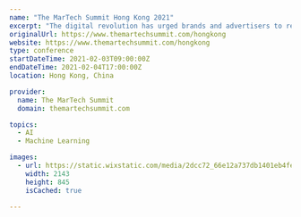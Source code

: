 ```yaml
---
name: "The MarTech Summit Hong Kong 2021"
excerpt: "The digital revolution has urged brands and advertisers to reshape the way they connect and engage with customers regionally and globally. At the same time, MarTech innovation through the likes of Data Analytics, AI, Machine Learning, Automation and the use of chatbots to enhance customer experience is growing at an unprecedentedly speed."
originalUrl: https://www.themartechsummit.com/hongkong
website: https://www.themartechsummit.com/hongkong
type: conference
startDateTime: 2021-02-03T09:00:00Z
endDateTime: 2021-02-04T17:00:00Z
location: Hong Kong, China

provider:
  name: The MarTech Summit
  domain: themartechsummit.com

topics:
  - AI
  - Machine Learning

images:
  - url: https://static.wixstatic.com/media/2dcc72_66e12a737db1401eb4fe42c6d2486722~mv2.jpg/v1/fill/w_2143,h_845,al_c/2dcc72_66e12a737db1401eb4fe42c6d2486722~mv2.jpg
    width: 2143
    height: 845
    isCached: true

---
```


